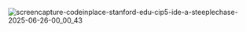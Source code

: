 ![screencapture-codeinplace-stanford-edu-cip5-ide-a-steeplechase-2025-06-26-00_00_43](https://github.com/user-attachments/assets/5c68a5bd-53f1-47a8-94fe-5dfe898f6f01)
